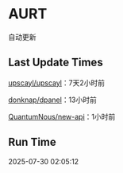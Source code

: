 # AURT

自动更新


## Last Update Times

[upscayl/upscayl](https://github.com/upscayl/upscayl)：7天2小时前

[donknap/dpanel](https://github.com/donknap/dpanel)：13小时前

[QuantumNous/new-api](https://github.com/QuantumNous/new-api)：1小时前


## Run Time
2025-07-30 02:05:12
